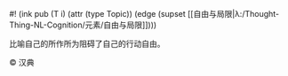 #! (ink pub (T i) (attr (type Topic)) (edge (supset [[自由与局限|λ:/Thought-Thing-NL-Cognition/元素/自由与局限]])))

比喻自己的所作所为阻碍了自己的行动自由。

© 汉典